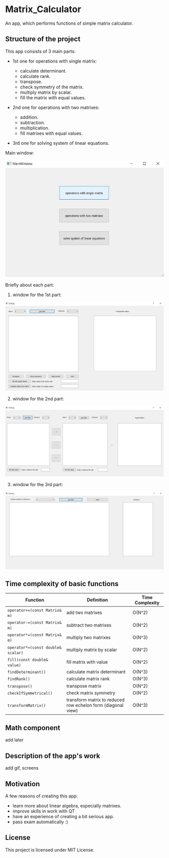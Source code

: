 # Matrix_Calculator
An app, which performs functions of simple matrix calculator.

## Structure of the project ##
This app consists of 3 main parts:
 * 1st one for operations with single matrix:
   * calculate determinant.
   * calculate rank.
   * transpose.
   * check symmetry of the matrix.
   * multiply matrix by scalar.
   * fill the matrix with equal values.
 
 * 2nd one for operations with two matrixes:
   * addition.
   * subtraction.
   * multiplication.
   * fill matrixes with equal values.

 * 3rd one for solving system of linear equations.

Main window:

![](images/mainwindow.jpg)

Briefly about each part:

1. window for the 1st part:

![](images/part1.jpg)

2. window for the 2nd part:

![](images/part2.jpg)

3. window for the 3rd part:

![](images/part3.jpg)

## Time complexity of basic functions ##
| Function | Definition | Time Complexity |
| --- | --- | --- |
| `operator+=(const Matrix& m)` | add two matrixes | O(N^2) |
| `operator-=(const Matrix& m)` | subtract two matrixes | O(N^2) |
| `operator*=(const Matrix& m)` | multiply two matrixes | O(N^3) |
| `operator*=(const double& scalar)` | multiply matrix by scalar | O(N^2) |
| `fill(const double& value)` | fill matrix with value | O(N^2) |
| `findDeterminant()` | calculate matrix determinant | O(N^3) |
| `findRank()` | calculate matrix rank | O(N^3) |
| `transpose()` | transpose matrix | O(N^2) |
| `checkIfSymmetrical()` | check matrix symmetry | O(N^2) |
| `transformMatrix()` | transform matrix to reduced row echelon form (diagonal view) | O(N^3) |

## Math component ##

add later

## Description of the app's work ##

add gif, screens

## Motivation ##
A few reasons of creating this app:
 * learn more about linear algebra, especially matrixes.
 * improve skills in work with QT
 * have an experience of creating a bit serious app.
 * pass exam automatically :)

## License ##
This project is licensed under MIT License.

